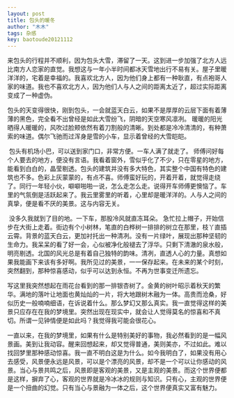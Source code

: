 ```yaml
---
layout: post
title: 包头的暖冬
author: "木木"
tags: 杂感
key: baotoude20121112
---
```


来包头的行程并不顺利，因为包头大雪，滞留了一天。这到进一步加强了北方人远比南方人恋家的直觉。我想这与一年小半时间都冰天雪地出行不易有关。屋子里暖洋洋的，宅着是幸福的。我喜欢北方人，因为他们身上都有一种耿直，有点袍哥人家的味道。我也不喜欢北方人，因为他们人与人之间的距离太近了，超过实际距离变成了一种虚伪。
<!--more-->

包头的天变得很快，刚到包头，一会就蓝天白云，如果不是厚厚的云层下面有着薄薄的黑色，完全看不出曾经是如此大雪纷飞，阴暗的天空寒风凛冽。 暖暖的阳光晒得人暖暖的，风吹过脸颊依然有着刀割般的清晰。到处都是冷冷清清的，有种萧索的味道。偶尔飞驰而过浑身是雪的小车，显示着曾经的大雪皑皑。

​    包头有机场小巴，可以送到家门口，非常方便。一车人满了就走了。 师傅问好每个人要去的地方，便没有言语。我看着窗外，雪似乎化了不少，只在零星的地方，能看到白白的，晶莹剔透。包头的建筑并没有多大特色，其实整个中国有特色的建筑也不多。色彩上灰蒙蒙的，有点不喜。师傅蛮好玩的，开着开着，就觉得走绕了。同行一年轻小伙，噼噼啪啪一说，怎么走怎么走。说得开车师傅更懊恼了。车里的气氛倒是活跃起来了。我云里雾里的听着，心里却是暖洋洋的。人与人之间的真挚，便是看不厌的美景。这与内容无关。

​    没多久我就到了目的地。一下车，那股冷风就直冻耳朵。 急忙拉上帽子，开始信步在大街上走着。街边有个小树林，笔直的白桦树一排排的树立在那里，枝丫直插云霄。背景的蓝天白云，更加衬托出一种清冽。没有一片绿叶，展现出那种坚韧的生命力。我呆呆的看了好一会，心似被净化般褪去了浮华。只剩下清澈的泉水般，明亮剔透。北国的风光总是有着自己独特的韵味。清冽，直透人心的力量。真想如果我能画下来该有多好啊。我所见过的美景，一一保存起来。在未来的某个时刻，突然翻到，那种惊喜感动，似乎可以达到永恒。不再为世事变迁所遗忘。

写这里我突然想起在雨花台看到的那一排银杏树了。金黄的树叶昭示着秋天的繁华。满地的落叶让地面也黄灿灿的一片，将大地跟树木融为一体。高贵而沧桑，好似历史一般喃喃细语，在诉说着什么。那么梦幻又那么真实。我一直觉得这样的美景只应存在在我的梦境里。突然出现在现实中，就会让人觉得莫名的惊喜和不真切。所谓一见钟情便是如此吗？我觉得我可能会很花心。

​    一直以来，在我的梦境里，如果有什么是特别美好的事物，我必然看到的是一幅风景画。美到让我动容。醒来回想起来，却又觉得普通，美则美亦，不过如此。难以找回梦里那种感动惊喜。我一直不明白这是为什么。如今我明白了，如果没有用心去感受，风景便永远是风景，可以是个漂亮的风景，却不是一个可以让你感动的风景。当心与景共鸣之后，风景即是客观的美景，又是主观的美景。而这个世界便都是这样，摒弃了心，客观的世界就是冷冰冰的规则与知识。只有心，主观的世界便是一个扭曲的幻觉。只有当心与景融为一体之后，这个世界便真实又富有魅力。